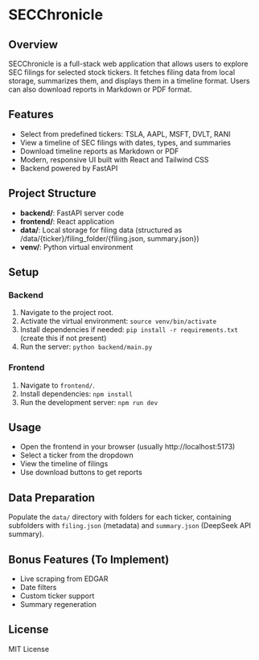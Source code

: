 # SECChronicle

## Overview

SECChronicle is a full-stack web application that allows users to explore SEC filings for selected stock tickers. It fetches filing data from local storage, summarizes them, and displays them in a timeline format. Users can also download reports in Markdown or PDF format.

## Features

- Select from predefined tickers: TSLA, AAPL, MSFT, DVLT, RANI
- View a timeline of SEC filings with dates, types, and summaries
- Download timeline reports as Markdown or PDF
- Modern, responsive UI built with React and Tailwind CSS
- Backend powered by FastAPI

## Project Structure

- **backend/**: FastAPI server code
- **frontend/**: React application
- **data/**: Local storage for filing data (structured as /data/{ticker}/filing_folder/{filing.json, summary.json})
- **venv/**: Python virtual environment

## Setup

### Backend

1. Navigate to the project root.
2. Activate the virtual environment: `source venv/bin/activate`
3. Install dependencies if needed: `pip install -r requirements.txt` (create this if not present)
4. Run the server: `python backend/main.py`

### Frontend

1. Navigate to `frontend/`.
2. Install dependencies: `npm install`
3. Run the development server: `npm run dev`

## Usage

- Open the frontend in your browser (usually http://localhost:5173)
- Select a ticker from the dropdown
- View the timeline of filings
- Use download buttons to get reports

## Data Preparation

Populate the `data/` directory with folders for each ticker, containing subfolders with `filing.json` (metadata) and `summary.json` (DeepSeek API summary).

## Bonus Features (To Implement)

- Live scraping from EDGAR
- Date filters
- Custom ticker support
- Summary regeneration

## License

MIT License
